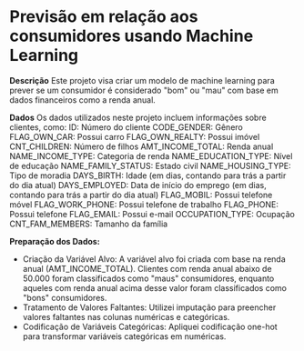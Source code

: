 # Previsão em relação aos consumidores usando Machine Learning

**Descrição**
Este projeto visa criar um modelo de machine learning para prever se um consumidor é considerado "bom" ou "mau" com base em dados financeiros como a renda anual.

**Dados**
Os dados utilizados neste projeto incluem informações sobre clientes, como:
ID: Número do cliente
CODE_GENDER: Gênero
FLAG_OWN_CAR: Possui carro
FLAG_OWN_REALTY: Possui imóvel
CNT_CHILDREN: Número de filhos
AMT_INCOME_TOTAL: Renda anual
NAME_INCOME_TYPE: Categoria de renda
NAME_EDUCATION_TYPE: Nível de educação
NAME_FAMILY_STATUS: Estado civil
NAME_HOUSING_TYPE: Tipo de moradia
DAYS_BIRTH: Idade (em dias, contando para trás a partir do dia atual)
DAYS_EMPLOYED: Data de início do emprego (em dias, contando para trás a partir do dia atual)
FLAG_MOBIL: Possui telefone móvel
FLAG_WORK_PHONE: Possui telefone de trabalho
FLAG_PHONE: Possui telefone
FLAG_EMAIL: Possui e-mail
OCCUPATION_TYPE: Ocupação
CNT_FAM_MEMBERS: Tamanho da família

**Preparação dos Dados:**
- Criação da Variável Alvo: A variável alvo foi criada com base na renda anual (AMT_INCOME_TOTAL). Clientes com renda anual abaixo de 50.000 foram classificados como "maus" consumidores, enquanto aqueles com renda anual acima desse valor foram classificados como "bons" consumidores.
- Tratamento de Valores Faltantes: Utilizei imputação para preencher valores faltantes nas colunas numéricas e categóricas.
- Codificação de Variáveis Categóricas: Apliquei codificação one-hot para transformar variáveis categóricas em numéricas.
